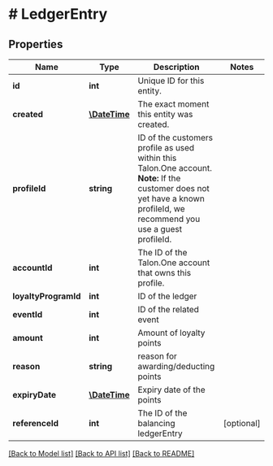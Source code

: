 # # LedgerEntry

## Properties

Name | Type | Description | Notes
------------ | ------------- | ------------- | -------------
**id** | **int** | Unique ID for this entity. | 
**created** | [**\DateTime**](\DateTime.md) | The exact moment this entity was created. | 
**profileId** | **string** | ID of the customers profile as used within this Talon.One account.  **Note:** If the customer does not yet have a known profileId, we recommend you use a guest profileId. | 
**accountId** | **int** | The ID of the Talon.One account that owns this profile. | 
**loyaltyProgramId** | **int** | ID of the ledger | 
**eventId** | **int** | ID of the related event | 
**amount** | **int** | Amount of loyalty points | 
**reason** | **string** | reason for awarding/deducting points | 
**expiryDate** | [**\DateTime**](\DateTime.md) | Expiry date of the points | 
**referenceId** | **int** | The ID of the balancing ledgerEntry | [optional] 

[[Back to Model list]](../../README.md#documentation-for-models) [[Back to API list]](../../README.md#documentation-for-api-endpoints) [[Back to README]](../../README.md)


